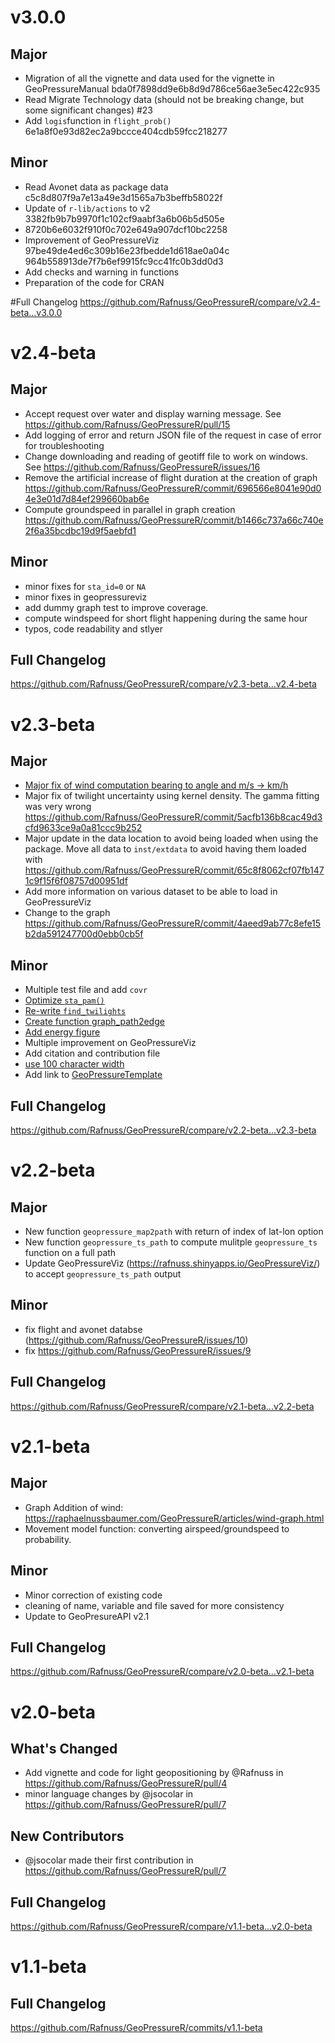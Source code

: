 # v3.0.0
## Major
- Migration of all the vignette and data used for the vignette in GeoPressureManual bda0f7898dd9e6b8d9d786ce56ae3e5ec422c935
- Read Migrate Technology data (should not be breaking change, but some significant changes) #23
- Add `logis`function in `flight_prob()` 6e1a8f0e93d82ec2a9bccce404cdb59fcc218277

## Minor
- Read Avonet data as package data c5c8d807f9a7e13a49e3d1565a7b3beffb58022f
- Update of `r-lib/actions` to v2 3382fb9b7b9970f1c102cf9aabf3a6b06b5d505e
- 8720b6e6032f910f0c702e649a907dcf10bc2258
- Improvement of GeoPressureViz 97be49de4ed6c309b16e23fbedde1d618ae0a04c 964b558913de7f7b6ef9915fc9cc41fc0b3dd0d3
- Add checks and warning in functions
- Preparation of the code for CRAN

#Full Changelog
https://github.com/Rafnuss/GeoPressureR/compare/v2.4-beta...v3.0.0


# v2.4-beta
## Major
- Accept request over water and display warning message. See https://github.com/Rafnuss/GeoPressureR/pull/15
- Add logging of error and return JSON file of the request in case of error for troubleshooting 
- Change downloading and reading of geotiff file to work on windows. See https://github.com/Rafnuss/GeoPressureR/issues/16
- Remove the artificial increase of flight duration at the creation of graph https://github.com/Rafnuss/GeoPressureR/commit/696566e8041e90d04e3e01d7d84ef299660bab6e
- Compute groundspeed in parallel in graph creation https://github.com/Rafnuss/GeoPressureR/commit/b1466c737a66c740e2f6a35bcdbc19d9f5aebfd1

## Minor
- minor fixes for `sta_id=0` or `NA`
- minor fixes in geopressureviz
- add dummy graph test to improve coverage.
- compute windspeed for short flight happening during the same hour
- typos, code readability and stlyer

## Full Changelog
https://github.com/Rafnuss/GeoPressureR/compare/v2.3-beta...v2.4-beta


# v2.3-beta
## Major
- [Major fix of wind computation bearing to angle and m/s -> km/h](https://github.com/Rafnuss/GeoPressureR/commit/0eee443944e0b7ecf86c64901b45cd0f659d3d19)
- Major fix of twilight uncertainty using kernel density. The gamma fitting was very wrong https://github.com/Rafnuss/GeoPressureR/commit/5acfb136b8cac49d3cfd9633ce9a0a81ccc9b252
- Major update in the data location to avoid being loaded when using the package. Move all data to `inst/extdata` to avoid having them loaded with https://github.com/Rafnuss/GeoPressureR/commit/65c8f8062cf07fb1471c9f15f6f08757d00951df
- Add more information on various dataset to be able to load in GeoPressureViz
- Change to the graph https://github.com/Rafnuss/GeoPressureR/commit/4aeed9ab77c8efe15b2da591247700d0ebb0cb5f

## Minor
- Multiple test file and add `covr`
- [Optimize `sta_pam()`](https://github.com/Rafnuss/GeoPressureR/commit/eb398697ce600d229f14c50141808ab671c1309d)
- [Re-write `find_twilights`](https://github.com/Rafnuss/GeoPressureR/commit/d52e14e62c4b212a54f31ca78baa5342d372b4c7)
- [Create function graph_path2edge](https://github.com/Rafnuss/GeoPressureR/commit/db73fcfea317f0db795d6a629bec9d42b9f073fd)
- [Add energy figure](https://github.com/Rafnuss/GeoPressureR/commit/8b4c4efbce7c029e1a0f0628985bf53616c829a0)
- Multiple improvement on GeoPressureViz
- Add citation and contribution file
- [use 100 character width](https://github.com/Rafnuss/GeoPressureR/commit/ae97874788658b8684bb3e3fa539c063cc0046ab)
- Add link to [GeoPressureTemplate](https://github.com/Rafnuss/GeoPressureTemplate)

## Full Changelog
https://github.com/Rafnuss/GeoPressureR/compare/v2.2-beta...v2.3-beta


# v2.2-beta
## Major
- New function `geopressure_map2path` with return of index of lat-lon option
- New function `geopressure_ts_path` to compute mulitple `geopressure_ts` function on a full path
- Update GeoPressureViz (https://rafnuss.shinyapps.io/GeoPressureViz/) to accept `geopressure_ts_path` output

## Minor
- fix flight and avonet databse (https://github.com/Rafnuss/GeoPressureR/issues/10)
- fix https://github.com/Rafnuss/GeoPressureR/issues/9 

## Full Changelog
https://github.com/Rafnuss/GeoPressureR/compare/v2.1-beta...v2.2-beta
 
 
# v2.1-beta
## Major
- Graph Addition of wind: https://raphaelnussbaumer.com/GeoPressureR/articles/wind-graph.html
- Movement model function: converting airspeed/groundspeed to probability.

## Minor
- Minor correction of existing code
- cleaning of name, variable and file saved for more consistency
- Update to GeoPresureAPI v2.1

## Full Changelog 
https://github.com/Rafnuss/GeoPressureR/compare/v2.0-beta...v2.1-beta


# v2.0-beta
## What's Changed
* Add vignette and code for light geopositioning by @Rafnuss in https://github.com/Rafnuss/GeoPressureR/pull/4
* minor language changes by @jsocolar in https://github.com/Rafnuss/GeoPressureR/pull/7

## New Contributors
* @jsocolar made their first contribution in https://github.com/Rafnuss/GeoPressureR/pull/7

## Full Changelog 
https://github.com/Rafnuss/GeoPressureR/compare/v1.1-beta...v2.0-beta


# v1.1-beta
## Full Changelog 
https://github.com/Rafnuss/GeoPressureR/commits/v1.1-beta
